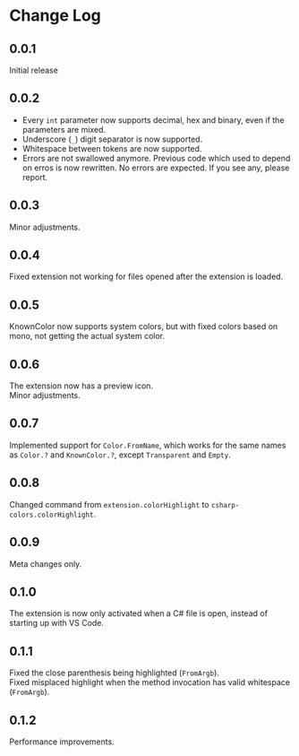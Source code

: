 # Change Log

## 0.0.1

Initial release

## 0.0.2

- Every `int` parameter now supports decimal, hex and binary, even if the parameters are mixed.
- Underscore (`_`) digit separator is now supported.
- Whitespace between tokens are now supported.
- Errors are not swallowed anymore. Previous code which used to depend on erros is now rewritten. No errors are expected. If you see any, please report.

## 0.0.3

Minor adjustments.

## 0.0.4

Fixed extension not working for files opened after the extension is loaded.

## 0.0.5

KnownColor now supports system colors, but with fixed colors based on mono, not getting the actual system color.

## 0.0.6

The extension now has a preview icon.  
Minor adjustments.

## 0.0.7

Implemented support for `Color.FromName`, which works for the same names as `Color.?` and `KnownColor.?`, except `Transparent` and `Empty`.

## 0.0.8

Changed command from `extension.colorHighlight` to `csharp-colors.colorHighlight`.

## 0.0.9

Meta changes only.

## 0.1.0

The extension is now only activated when a C# file is open, instead of starting up with VS Code. 

## 0.1.1

Fixed the close parenthesis being highlighted (`FromArgb`).  
Fixed misplaced highlight when the method invocation has valid whitespace (`FromArgb`).

## 0.1.2

Performance improvements.
